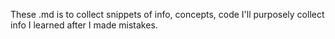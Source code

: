 These .md is to collect snippets of info, concepts, code
I'll purposely collect info I learned after I made mistakes.

